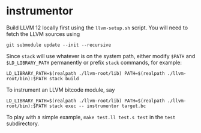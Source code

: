 # instrumentor

Build LLVM 12 locally first using the `llvm-setup.sh` script. You will need to
fetch the LLVM sources using

```
git submodule update --init --recursive
```

Since `stack` will use whatever is on the system path, either modify `$PATH` and
`$LD_LIBRARY_PATH` permanently or prefix `stack` commands, for example:

```
LD_LIBRARY_PATH=$(realpath ./llvm-root/lib) PATH=$(realpath ./llvm-root/bin):$PATH stack build
```

To instrument an LLVM bitcode module, say

```
LD_LIBRARY_PATH=$(realpath ./llvm-root/lib) PATH=$(realpath ./llvm-root/bin):$PATH stack exec -- instrumentor target.bc
```

To play with a simple example, `make test.ll test.s test` in the `test` subdirectory.
